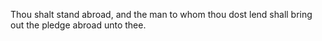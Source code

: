 Thou shalt stand abroad, and the man to whom thou dost lend shall bring out the pledge abroad unto thee.
